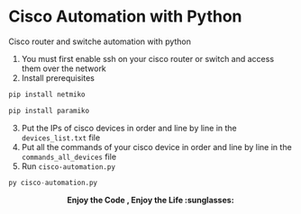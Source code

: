 # Cisco Automation with Python
Cisco router and switche automation with python
1. You must first enable ssh on your cisco router or switch and access them over the network
2. Install prerequisites
```python
pip install netmiko

pip install paramiko
```
3.  Put the IPs of cisco devices in order and line by line in the `devices_list.txt` file
4.  Put all the commands of your cisco device in order and line by line in the `commands_all_devices` file
5.  Run `cisco-automation.py`
```python
py cisco-automation.py
```

<p align=center><b>Enjoy the Code , Enjoy the Life :sunglasses:</p>
